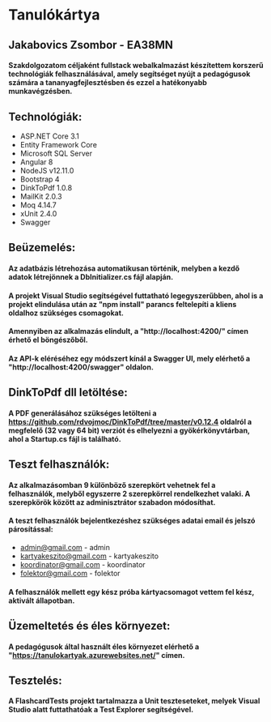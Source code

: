 # Tanulókártya
## Jakabovics Zsombor - EA38MN

#### Szakdolgozatom céljaként fullstack webalkalmazást készítettem korszerű technológiák felhasználásával, amely segítséget nyújt a pedagógusok számára a tananyagfejlesztésben és ezzel a hatékonyabb munkavégzésben.

## Technológiák:
- ASP.NET Core 3.1
- Entity Framework Core
- Microsoft SQL Server
- Angular 8
- NodeJS v12.11.0
- Bootstrap 4
- DinkToPdf 1.0.8
- MailKit 2.0.3
- Moq 4.14.7
- xUnit 2.4.0
- Swagger

## Beüzemelés:
#### Az adatbázis létrehozása automatikusan történik, melyben a kezdő adatok létrejönnek a DbInitializer.cs fájl alapján.
#### A projekt Visual Studio segítségével futtatható legegyszerűbben, ahol is a projekt elindulása után az "npm install" parancs feltelepíti a kliens oldalhoz szükséges csomagokat.
#### Amennyiben az alkalmazás elindult, a "http://localhost:4200/" címen érhető el böngészőből.
#### Az API-k eléréséhez egy módszert kínál a Swagger UI, mely elérhető a "http://localhost:4200/swagger" oldalon.

## DinkToPdf dll letöltése:
#### A PDF generálásához szükséges letölteni a https://github.com/rdvojmoc/DinkToPdf/tree/master/v0.12.4 oldalról a megfelelő (32 vagy 64 bit) verziót és elhelyezni a gyökérkönyvtárban, ahol a Startup.cs fájl is található.

## Teszt felhasználók:
#### Az alkalmazásomban 9 különböző szerepkört vehetnek fel a felhasználók, melyből egyszerre 2 szerepkörrel rendelkezhet valaki. A szerepkörök között az adminisztrátor szabadon módosíthat.
#### A teszt felhasználók bejelentkezéshez szükséges adatai email és jelszó párosítással:
- admin@gmail.com - admin
- kartyakeszito@gmail.com - kartyakeszito
- koordinator@gmail.com - koordinator
- folektor@gmail.com - folektor
#### A felhasználók mellett egy kész próba kártyacsomagot vettem fel kész, aktivált állapotban.

## Üzemeltetés és éles környezet:
#### A pedagógusok által használt éles környezet elérhető a "https://tanulokartyak.azurewebsites.net/" címen.

## Tesztelés:
#### A FlashcardTests projekt tartalmazza a Unit teszteseteket, melyek Visual Studio alatt futtathatóak a Test Explorer segítségével.